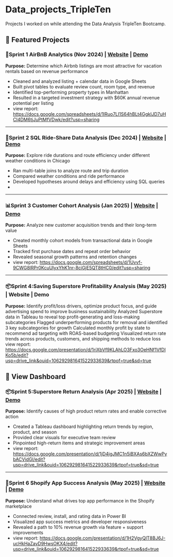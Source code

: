 # Data_projects_TripleTen
Projects I worked on while attending the Data Analysis TripleTen Bootcamp.



## 📌 Featured Projects

### 🏡Sprint 1 AirBnB Analytics (Nov 2024) | [Website](#) | [Demo](#)
**Purpose:** Determine which Airbnb listings are most attractive for vacation rentals based on revenue performance  
- Cleaned and analyzed listing + calendar data in Google Sheets  
- Built pivot tables to evaluate review count, room type, and revenue  
- Identified top-performing property types in Manhattan  
- Resulted in a targeted investment strategy with $60K annual revenue potential per listing
- view report:  https://docs.google.com/spreadsheets/d/1lRuo7Ll1S64hBLt4GgklJD7uHCl4DM6tjJuPtMfVDwk/edit?usp=sharing
---

### 🚖Sprint 2 SQL Ride-Share Data Analysis (Dec 2024) | [Website](#) | [Demo](#)
**Purpose:** Explore ride durations and route efficiency under different weather conditions in Chicago  
- Ran multi-table joins to analyze route and trip duration  
- Compared weather conditions and ride performance  
- Developed hypotheses around delays and efficiency using SQL queries
- 
---

### 📊Sprint 3 Customer Cohort Analysis (Jan 2025) | [Website](#) | [Demo](#)
**Purpose:** Analyze new customer acquisition trends and their long-term value  
- Created monthly cohort models from transactional data in Google Sheets  
- Tracked first purchase dates and repeat order behavior  
- Revealed seasonal growth patterns and retention changes
- view report: https://docs.google.com/spreadsheets/d/1Uvvf-9CWG8lRPr0KcuUlyxYhK1nr-8ciGjE5QT8tHC0/edit?usp=sharing
---

### 📦Sprint 4:Saving Superstore Profitability Analysis (May 2025) | Website | Demo
**Purpose:** Identify profit/loss drivers, optimize product focus, and guide advertising spend to improve business sustainability
Analyzed Superstore data in Tableau to reveal top profit-generating and loss-making subcategories
Flagged underperforming products for removal and identified 3 key subcategories for growth
Calculated monthly profit by state to recommend ad targeting with ROAS-based budgeting
Visualized return rate trends across products, customers, and shipping methods to reduce loss
view report: https://docs.google.com/presentation/d/1riXbVf9KLAhLO3Fxo3OeHNf1VfDlKo5b/edit?usp=drive_link&ouid=106292981641522933639&rtpof=true&sd=true

📄 View Dashboard
---

### 📦Sprint 5:Superstore Return Analysis (Apr 2025) | [Website](#) | [Demo](#)
**Purpose:** Identify causes of high product return rates and enable corrective action  
- Created a Tableau dashboard highlighting return trends by region, product, and season  
- Provided clear visuals for executive team review  
- Pinpointed high-return items and strategic improvement areas
- view report: https://docs.google.com/presentation/d/1jD4jgJMC1n5iBXAs6bXZWwPybACVidGl/edit?usp=drive_link&ouid=106292981641522933639&rtpof=true&sd=true
---

### 🛒Sprint 6 Shopify App Success Analysis (May 2025) | [Website](#) | [Demo](#)
**Purpose:** Understand what drives top app performance in the Shopify marketplace  
- Connected review, install, and rating data in Power BI  
- Visualized app success metrics and developer responsiveness  
- Revealed a path to 10% revenue growth via feature + support improvements
- view report: https://docs.google.com/presentation/d/1H2VgyQlT8BJ6J-ucHkHaZavD9HwsOKX4/edit?usp=drive_link&ouid=106292981641522933639&rtpof=true&sd=true
